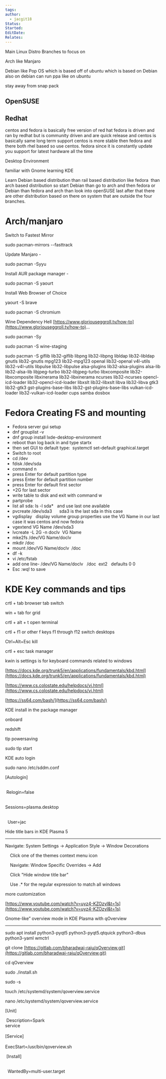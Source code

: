 ```yaml
---
tags: 
author:
  - jacgit18
Status: 
Started: 
EditDate: 
Relates:
---
```

Main Linux Distro Branches to focus on

Arch like Manjaro

Debian like Pop OS which is based off of ubuntu which is based on Debian also on debian can run ppa like on ubuntu

stay away from snap pack

## OpenSUSE

## Redhat

centos and fedora is basically free version of red hat fedora is driven and ran by redhat but is community driven and are quick release and centos is basically same long term support centos is more stable then fedora and there both rhel based so use centos. fedora since it is constantly update you support for latest hardware all the time

Desktop Environment

familiar with Gnome learning KDE

Learn Debian based distribution than rail based distribution like fedora  than arch based distribution so start Debian than go to arch and then fedora or Debian than fedora and arch than look into openSUSE last after that there are other distribution based on there on system that are outside the four branches.

# Arch/manjaro

Switch to Fastest Mirror

sudo pacman-mirrors --fasttrack

Update Manjaro -

sudo pacman -Syyu

Install AUR package manager -

sudo pacman -S yaourt

Install Web Browser of Choice

yaourt -S brave

sudo pacman -S chromium

Wine Dependency Hell [https://www.gloriouseggroll.tv/how-to](https://www.gloriouseggroll.tv/how-to)...

sudo pacman -Sy

sudo pacman -S wine-staging

sudo pacman -S giflib lib32-giflib libpng lib32-libpng libldap lib32-libldap gnutls lib32-gnutls mpg123 lib32-mpg123 openal lib32-openal v4l-utils lib32-v4l-utils libpulse lib32-libpulse alsa-plugins lib32-alsa-plugins alsa-lib lib32-alsa-lib libjpeg-turbo lib32-libjpeg-turbo libxcomposite lib32-libxcomposite libxinerama lib32-libxinerama ncurses lib32-ncurses opencl-icd-loader lib32-opencl-icd-loader libxslt lib32-libxslt libva lib32-libva gtk3 lib32-gtk3 gst-plugins-base-libs lib32-gst-plugins-base-libs vulkan-icd-loader lib32-vulkan-icd-loader cups samba dosbox


# Fedora Creating FS and mounting

-   Fedora server gui setup
-   dnf grouplist -v
-   dnf group install lxde-desktop-environment
-   reboot than log back in and type startx
-   then set GUI to default type:  systemctl set-default graphical.target
-   Switch to root
-   cd /dev
-   fdisk /dev/sda
-   command n
-   press Enter for default partition type
-   press Enter for default partition number
-   press Enter for default first sector
-   +2G for last sector
-   write table to disk and exit with command w
-   partprobe
-   list all sda: ls -l sda*   and use last one available
-   pvcreate /dev/sda3      sda3 is the last sda in this case
-   vgdisplay   display volume group properties use the VG Name in our last case it was centos and now fedora
-   vgextend VG Name /dev/sda3
-   lvcreate -L 2G -n doclv  VG Name
-   mke2fs /dev/VG Name/doclv
-   mkdir /doc
-   mount /dev/VG Name/doclv  /doc
-   df -k
-   vi /etc/fstab
-   add one line- /dev/VG Name/doclv   /doc  ext2   defaults 0 0
-   Esc :wq! to save

# KDE Key commands and tips

crtl + tab browser tab switch

win + tab for grid

crtl + alt + t open terminal

crtl + f1 or other f keys f1 through f12 switch desktops

Ctrl+Alt+Esc kill

crtl + esc task manager

kwin is settings is for keyboard commands related to windows

[https://docs.kde.org/trunk5/en/applications/fundamentals/kbd.html](https://docs.kde.org/trunk5/en/applications/fundamentals/kbd.html)

[https://www.cs.colostate.edu/helpdocs/vi.html](https://www.cs.colostate.edu/helpdocs/vi.html)

[https://ss64.com/bash/](https://ss64.com/bash/)

KDE install in the package manager

onboard

redshift

tlp powersaving

sudo tlp start

KDE auto login

sudo nano /etc/sddm.conf

[Autologin]                                                                                                                                                          

 Relogin=false                                                                                                                                  

Sessions=plasma.desktop                                                                                              

  User=jac

Hide title bars in KDE Plasma 5

------------------------------------------------------

Navigate: System Settings -> Application Style -> Window Decorations

    Click one of the themes context menu icon

    Navigate: Window Specific Overrides -> Add

    Click "Hide window title bar"

    Use .* for the regular expression to match all windows

more customization

[https://www.youtube.com/watch?v=uyz4-KZOzyI&t=1s](https://www.youtube.com/watch?v=uyz4-KZOzyI&t=1s)

Gnome-like” overview mode in KDE Plasma with qOverview

-----------------------------------------------------------------------------------------------------

sudo apt install python3-pyqt5 python3-pyqt5.qtquick python3-dbus python3-yaml wmctrl

git clone [https://gitlab.com/bharadwaj-raju/qOverview.git](https://gitlab.com/bharadwaj-raju/qOverview.git)

cd qOverview

sudo ./install.sh

sudo -s

touch /etc/systemd/system/qoverview.service

nano /etc/systemd/system/qoverview.service

[Unit]                                                                                      

 Description=Spark service                                                                                                                                                                                                     [Service]                                                                                                                                       ExecStart=/usr/bin/qoverview.sh                                                     

 [Install]                                                                                                                             

  WantedBy=multi-user.target
